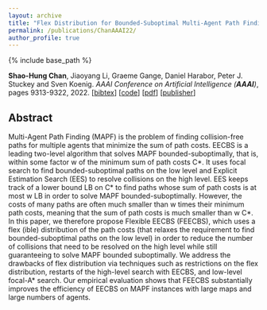 ```yaml
---
layout: archive
title: "Flex Distribution for Bounded-Suboptimal Multi-Agent Path Finding"
permalink: /publications/ChanAAAI22/
author_profile: true
---
```


{% include base_path %}

      
**Shao-Hung Chan**, Jiaoyang Li, Graeme Gange, Daniel Harabor, Peter J. Stuckey and Sven Koenig.
<i>AAAI Conference on Artificial Intelligence (**AAAI**)</i>, pages 9313-9322, 2022.
[<a href="javascript:void(0)" onclick="(function(target, id) { if ($('#' + id).css('display') == 'block') { $('#' + id).hide('fast'); $(target).text('bibtex') } else { $('#' + id).show('fast'); $(target).text('bibtex▲') } })(this, 'bibtex-ChanAAAI22');">bibtex</a>]
[[code](https://github.com/shchan13/FEECBS)]
[[pdf](https://shchan13.github.io/files/ChanAAAI22.pdf)]
[[publisher](https://ojs.aaai.org/index.php/AAAI/article/view/21162)]
<div id="bibtex-ChanAAAI22" style="display:none">
<pre>@inproceedings{ChanAAAI22,
  author    = {Shao-Hung Chan and Jiaoyang Li and Graeme Gange and Daniel Harabor and Peter J. Stuckey and Sven Koenig},
  title     = {Flex Distribution for Bounded-Suboptimal Multi-Agent Path Finding},
  booktitle = {Proceedings of the AAAI Conference on Artificial Intelligence (AAAI)},
  pages     = {9313--9322},
  year      = {2022}
}
</pre></div>

## Abstract
Multi-Agent Path Finding (MAPF) is the problem of finding collision-free paths for multiple agents that minimize the sum of path costs. EECBS is a leading two-level algorithm that solves MAPF bounded-suboptimally, that is, within some factor w of the minimum sum of path costs C*. It uses focal search to find bounded-suboptimal paths on the low level and Explicit Estimation Search (EES) to resolve collisions on the high level. EES keeps track of a lower bound LB on C* to find paths whose sum of path costs is at most w LB in order to solve MAPF bounded-suboptimally. However, the costs of many paths are often much smaller than w times their minimum path costs, meaning that the sum of path costs is much smaller than w C*. In this paper, we therefore propose Flexible EECBS (FEECBS), which uses a flex (ible) distribution of the path costs (that relaxes the requirement to find bounded-suboptimal paths on the low level) in order to reduce the number of collisions that need to be resolved on the high level while still guaranteeing to solve MAPF bounded suboptimally. We address the drawbacks of flex distribution via techniques such as restrictions on the flex distribution, restarts of the high-level search with EECBS, and low-level focal-A* search. Our empirical evaluation shows that FEECBS substantially improves the efficiency of EECBS on MAPF instances with large maps and large numbers of agents.
